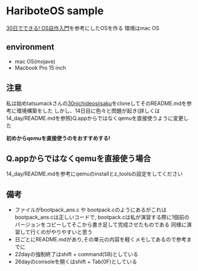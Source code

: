 # HariboteOS sample
[30日でできる! OS自作入門](https://www.amazon.co.jp/gp/product/B00IR1HYI0)を参考にしたOSを作る
環境はmac OS

## environment
- mac OS(mojave)
- Macbook Pro 15 inch

## 注意
私は始めtatsumackさんの[30nichideosjisaku](https://github.com/tatsumack/30nichideosjisaku)をcloneしてそのREADME.mdを参考に環境構築をした
しかし、14日目に色々と問題が起き(詳しくは14_day/README.mdを参照)Q.appからではなくqemuを直接使うように変更した

**初めからqemuを直接使うのをおすすめする!**

## Q.appからではなくqemuを直接使う場合
14_day/README.mdを参考にqemuのinstallとz_toolsの設定をしてください

## 備考
- ファイルがbootpack_ans.c や bootpack.cのようにあるがこれはbootpack_ans.cは正しいコードで, bootpack.cは私が演習する際に1個前のバージョンをコピーしてそこから書き足して完成させたものである
同様に演習して行くのがやりやすいと思う
- 日ごとにREADME.mdがあり,その単元の内容を軽くメモしてあるので参考までに
- 22dayの強制終了はshift + command(5B)としている
- 26dayのconsoleを開くはshift + Tab(0F)としている
